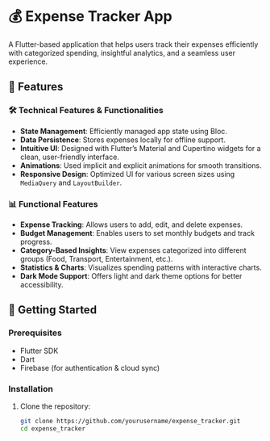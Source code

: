 # 💰 Expense Tracker App  

A Flutter-based application that helps users track their expenses efficiently with categorized spending, insightful analytics, and a seamless user experience.  

## 📌 Features  

### 🛠️ Technical Features & Functionalities  
- **State Management**: Efficiently managed app state using Bloc.  
- **Data Persistence**: Stores expenses locally for offline support.   
- **Intuitive UI**: Designed with Flutter’s Material and Cupertino widgets for a clean, user-friendly interface.  
- **Animations**: Used implicit and explicit animations for smooth transitions.  
- **Responsive Design**: Optimized UI for various screen sizes using `MediaQuery` and `LayoutBuilder`.  

### 📊 Functional Features  
- **Expense Tracking**: Allows users to add, edit, and delete expenses.  
- **Budget Management**: Enables users to set monthly budgets and track progress.  
- **Category-Based Insights**: View expenses categorized into different groups (Food, Transport, Entertainment, etc.).  
- **Statistics & Charts**: Visualizes spending patterns with interactive charts.  
- **Dark Mode Support**: Offers light and dark theme options for better accessibility.  

## 🚀 Getting Started  

### Prerequisites  
- Flutter SDK  
- Dart  
- Firebase (for authentication & cloud sync)  

### Installation  
1. Clone the repository:  
   ```sh
   git clone https://github.com/yourusername/expense_tracker.git
   cd expense_tracker
